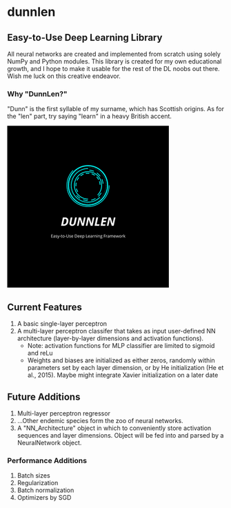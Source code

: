 # dunnlen
## Easy-to-Use Deep Learning Library
All neural networks are created and implemented from scratch using solely NumPy and Python modules. This library is created for my own educational growth, and I hope to make it usable for the rest of the DL noobs out there. Wish me luck on this creative endeavor.

### Why "DunnLen?"
"Dunn" is the first syllable of my surname, which has Scottish origins. As for the "len" part, try saying "learn" in a heavy British accent.

![logo](rsz_logo.png?raw=True)
## Current Features
1. A basic single-layer perceptron
2. A multi-layer perceptron classifer that takes as input user-defined NN architecture (layer-by-layer dimensions and activation functions).
    * Note: activation functions for MLP classifier are limited to sigmoid and reLu
    * Weights and biases are initialized as either zeros, randomly within parameters set by each layer dimension, or by He initialization (He et al., 2015). Maybe might integrate Xavier initialization on a later date

## Future Additions
1. Multi-layer perceptron regressor
2. ...Other endemic species form the zoo of neural networks.
3. A "NN_Architecture" object in which to conveniently store activation sequences and layer dimensions. Object will be fed into and parsed by a NeuralNetwork object.

### Performance Additions
1. Batch sizes
2. Regularization
3. Batch normalization
4. Optimizers by SGD
